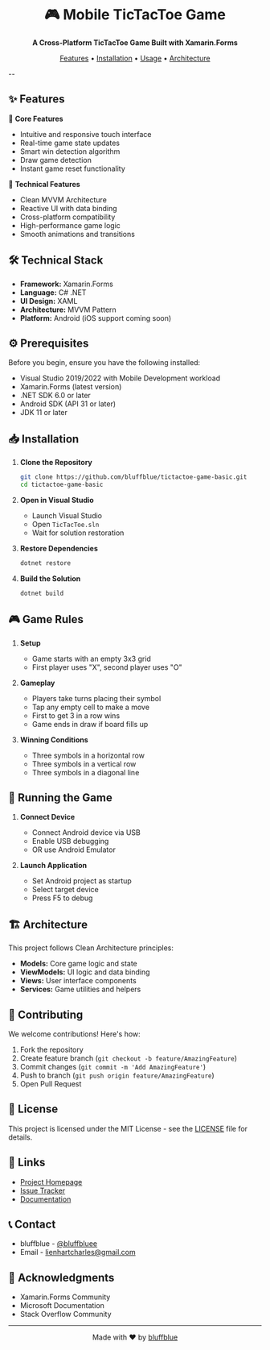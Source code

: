 <div align="center">
  <h1>🎮 Mobile TicTacToe Game</h1>
  <p>
    <strong>A Cross-Platform TicTacToe Game Built with Xamarin.Forms</strong>
  </p>
  <p>
    <a href="#features">Features</a> •
    <a href="#installation">Installation</a> •
    <a href="#usage">Usage</a> •
    <a href="#architecture">Architecture</a>
  </p>
</div>

--

## ✨ Features

🎯 **Core Features**
- Intuitive and responsive touch interface
- Real-time game state updates
- Smart win detection algorithm
- Draw game detection
- Instant game reset functionality

🎨 **Technical Features**
- Clean MVVM Architecture
- Reactive UI with data binding
- Cross-platform compatibility
- High-performance game logic
- Smooth animations and transitions

## 🛠️ Technical Stack

- **Framework:** Xamarin.Forms
- **Language:** C# .NET
- **UI Design:** XAML
- **Architecture:** MVVM Pattern
- **Platform:** Android (iOS support coming soon)

## ⚙️ Prerequisites

Before you begin, ensure you have the following installed:
- Visual Studio 2019/2022 with Mobile Development workload
- Xamarin.Forms (latest version)
- .NET SDK 6.0 or later
- Android SDK (API 31 or later)
- JDK 11 or later

## 📥 Installation

1. **Clone the Repository**
   ```bash
   git clone https://github.com/bluffblue/tictactoe-game-basic.git
   cd tictactoe-game-basic
   ```

2. **Open in Visual Studio**
   - Launch Visual Studio
   - Open `TicTacToe.sln`
   - Wait for solution restoration

3. **Restore Dependencies**
   ```bash
   dotnet restore
   ```

4. **Build the Solution**
   ```bash
   dotnet build
   ```

## 🎮 Game Rules

1. **Setup**
   - Game starts with an empty 3x3 grid
   - First player uses "X", second player uses "O"

2. **Gameplay**
   - Players take turns placing their symbol
   - Tap any empty cell to make a move
   - First to get 3 in a row wins
   - Game ends in draw if board fills up

3. **Winning Conditions**
   - Three symbols in a horizontal row
   - Three symbols in a vertical row
   - Three symbols in a diagonal line

## 🚀 Running the Game

1. **Connect Device**
   - Connect Android device via USB
   - Enable USB debugging
   - OR use Android Emulator

2. **Launch Application**
   - Set Android project as startup
   - Select target device
   - Press F5 to debug

## 🏗️ Architecture

This project follows Clean Architecture principles:

- **Models:** Core game logic and state
- **ViewModels:** UI logic and data binding
- **Views:** User interface components
- **Services:** Game utilities and helpers

## 🤝 Contributing

We welcome contributions! Here's how:

1. Fork the repository
2. Create feature branch (`git checkout -b feature/AmazingFeature`)
3. Commit changes (`git commit -m 'Add AmazingFeature'`)
4. Push to branch (`git push origin feature/AmazingFeature`)
5. Open Pull Request

## 📝 License

This project is licensed under the MIT License - see the [LICENSE](LICENSE) file for details.

## 🔗 Links

- [Project Homepage](https://github.com/bluffblue/tictactoe-game-basic)
- [Issue Tracker](https://github.com/bluffblue/tictactoe-game-basic/issues)
- [Documentation](https://github.com/bluffblue/tictactoe-game-basic/wiki)

## 📞 Contact

- bluffblue - [@bluffbluee](https://x.com/bluffbluee)
- Email - lienhartcharles@gmail.com

## 🙏 Acknowledgments

- Xamarin.Forms Community
- Microsoft Documentation
- Stack Overflow Community

---

<div align="center">
  Made with ❤️ by <a href="https://github.com/bluffblue">bluffblue</a>
</div>
